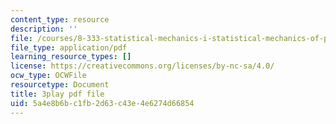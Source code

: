```yaml
---
content_type: resource
description: ''
file: /courses/8-333-statistical-mechanics-i-statistical-mechanics-of-particles-fall-2013/5a4e8b6bc1fb2d63c43e4e6274d66854_Y59FgktB4uQ.pdf
file_type: application/pdf
learning_resource_types: []
license: https://creativecommons.org/licenses/by-nc-sa/4.0/
ocw_type: OCWFile
resourcetype: Document
title: 3play pdf file
uid: 5a4e8b6b-c1fb-2d63-c43e-4e6274d66854
---
```

